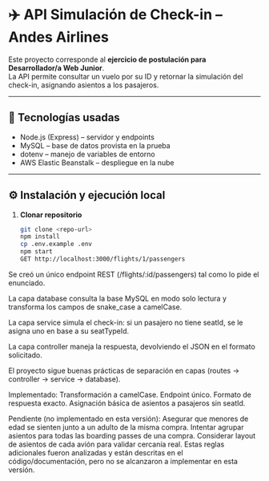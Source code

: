 # ✈️ API Simulación de Check-in – Andes Airlines

Este proyecto corresponde al **ejercicio de postulación para Desarrollador/a Web Junior**.  
La API permite consultar un vuelo por su ID y retornar la simulación del check-in, asignando asientos a los pasajeros.

---

## 🚀 Tecnologías usadas
- Node.js (Express) – servidor y endpoints
- MySQL – base de datos provista en la prueba
- dotenv – manejo de variables de entorno
- AWS Elastic Beanstalk – despliegue en la nube

---

## ⚙️ Instalación y ejecución local

1. **Clonar repositorio**
   ```bash
   git clone <repo-url>
   npm install
   cp .env.example .env
   npm start
   GET http://localhost:3000/flights/1/passengers

Se creó un único endpoint REST (/flights/:id/passengers) tal como lo pide el enunciado.

La capa database consulta la base MySQL en modo solo lectura y transforma los campos de snake_case a camelCase.

La capa service simula el check-in: si un pasajero no tiene seatId, se le asigna uno en base a su seatTypeId.

La capa controller maneja la respuesta, devolviendo el JSON en el formato solicitado.

El proyecto sigue buenas prácticas de separación en capas (routes → controller → service → database).

Implementado:
Transformación a camelCase.
Endpoint único.
Formato de respuesta exacto.
Asignación básica de asientos a pasajeros sin seatId.


Pendiente (no implementado en esta versión):
Asegurar que menores de edad se sienten junto a un adulto de la misma compra.
Intentar agrupar asientos para todas las boarding passes de una compra.
Considerar layout de asientos de cada avión para validar cercanía real.
Estas reglas adicionales fueron analizadas y están descritas en el código/documentación, pero no se alcanzaron a implementar en esta versión.